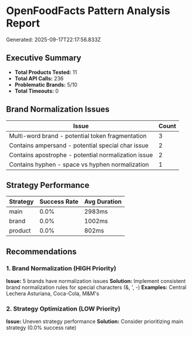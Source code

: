 # OpenFoodFacts Pattern Analysis Report
Generated: 2025-09-17T22:17:56.833Z

## Executive Summary
- **Total Products Tested:** 11
- **Total API Calls:** 236
- **Problematic Brands:** 5/10
- **Total Timeouts:** 0

## Brand Normalization Issues
| Issue | Count |
|-------|-------|
| Multi-word brand - potential token fragmentation | 3 |
| Contains ampersand - potential special char issue | 2 |
| Contains apostrophe - potential normalization issue | 2 |
| Contains hyphen - space vs hyphen normalization | 1 |

## Strategy Performance
| Strategy | Success Rate | Avg Duration |
|----------|-------------|-------------|
| main | 0.0% | 2983ms |
| brand | 0.0% | 1002ms |
| product | 0.0% | 802ms |

## Recommendations
### 1. Brand Normalization (HIGH Priority)
**Issue:** 5 brands have normalization issues
**Solution:** Implement consistent brand normalization rules for special characters (&, ', -)
**Examples:** Central Lechera Asturiana, Coca-Cola, M&M's

### 2. Strategy Optimization (LOW Priority)
**Issue:** Uneven strategy performance
**Solution:** Consider prioritizing main strategy (0.0% success rate)
